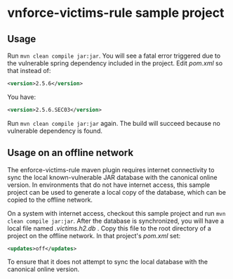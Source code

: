 # vnforce-victims-rule sample project

## Usage

Run ```mvn clean compile jar:jar```. You will see a fatal error triggered due to the vulnerable spring dependency included in the project. Edit _pom.xml_ so that instead of:
```xml
<version>2.5.6</version>
```
You have:
```xml
<version>2.5.6.SEC03</version>
```
Run ```mvn clean compile jar:jar``` again. The build will succeed because no vulnerable dependency is found.

## Usage on an offline network

The enforce-victims-rule maven plugin requires internet connectivity to sync the local known-vulnerable JAR database with the canonical online version. In environments that do not have internet access, this sample project can be used to generate a local copy of the database, which can be copied to the offline network.

On a system with internet access, checkout this sample project and run ```mvn clean compile jar:jar```. After the database is synchronized, you will have a local file named _.victims.h2.db_ . Copy this file to the root directory of a project on the offline network. In that project's _pom.xml_ set:
```xml
<updates>off</updates>
```
To ensure that it does not attempt to sync the local database with the canonical online version.
